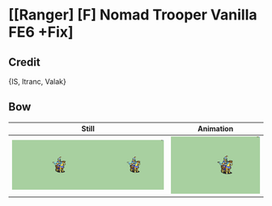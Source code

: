 # [\[Ranger\] \[F\] Nomad Trooper Vanilla FE6 +Fix]

## Credit

{IS, ltranc, Valak}
	
## Bow

| Still | Animation |
| :---: | :-------: |
| ![Bow still](./Bow_000.png) | ![Bow animation](./Bow.gif) |
